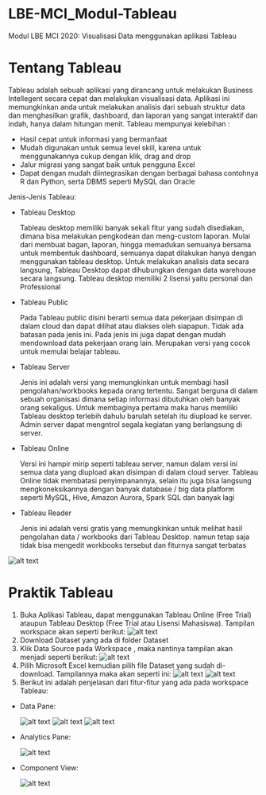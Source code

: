 # LBE-MCI_Modul-Tableau
Modul LBE MCI 2020: Visualisasi Data menggunakan aplikasi Tableau

# Tentang Tableau
Tableau adalah sebuah aplikasi yang dirancang untuk melakukan Business Intellegent secara cepat dan melakukan visualisasi data. Aplikasi ini memungkinkan anda untuk melakukan analisis dari sebuah struktur data dan menghasilkan grafik, dashboard, dan laporan yang sangat interaktif dan indah, hanya dalam hitungan menit.
Tableau mempunyai kelebihan :
- Hasil cepat untuk informasi yang bermanfaat
- Mudah digunakan untuk semua level skill, karena untuk menggunakannya cukup dengan klik, drag and drop
- Jalur migrasi yang sangat baik untuk pengguna Excel
- Dapat dengan mudah diintegrasikan dengan berbagai bahasa contohnya R dan Python, serta DBMS seperti MySQL dan Oracle

Jenis-Jenis Tableau:
- Tableau Desktop

    Tableau desktop memiliki banyak sekali fitur yang sudah disediakan, dimana bisa melakukan pengkodean dan meng-custom laporan. Mulai dari membuat bagan, laporan, hingga memadukan semuanya bersama untuk membentuk dashboard, semuanya dapat dilakukan hanya dengan menggunakan tableau desktop. Untuk melakukan analisis data secara langsung, Tableau Desktop dapat dihubungkan dengan data warehouse secara langsung.
    Tableau desktop memiliki 2 lisensi yaitu personal dan Professional

- Tableau Public
    
    Pada Tableau public disini berarti semua data pekerjaan disimpan di dalam cloud dan dapat dilihat atau diakses oleh siapapun. Tidak ada batasan pada jenis ini. Pada jenis ini juga dapat dengan mudah mendownload data pekerjaan orang lain. Merupakan versi yang cocok untuk memulai belajar tableau.

- Tableau Server
    
    Jenis ini adalah versi yang memungkinkan untuk membagi hasil pengolahan/workbooks kepada orang tertentu. Sangat berguna di dalam sebuah organisasi dimana setiap informasi dibutuhkan oleh banyak orang sekaligus. Untuk membaginya pertama maka harus memiliki Tableau desktop terlebih dahulu barulah setelah itu diupload ke server. Admin server dapat mengntrol segala kegiatan yang berlangsung di server.

- Tableau Online
    
    Versi ini hampir mirip seperti tableau server, namun dalam versi ini semua data yang diupload akan disimpan di dalam cloud server. Tableau Online tidak membatasi penyimpanannya, selain itu juga bisa langsung mengkoneksikannya dengan banyak database / big data platform seperti MySQL, Hive, Amazon Aurora, Spark SQL dan banyak lagi

- Tableau Reader

    Jenis ini adalah versi gratis yang memungkinkan untuk melihat hasil pengolahan data / workbooks dari Tableau Desktop. namun tetap saja tidak bisa mengedit workbooks tersebut dan fiturnya sangat terbatas

![alt text](https://github.com/irsyadhani22/LBE-MCI_Modul-Tableu/blob/main/img/perbedaan-tableau.jpg?raw=true)


# Praktik Tableau
1. Buka Aplikasi Tableau, dapat menggunakan Tableau Online (Free Trial) ataupun Tableau Desktop (Free Trial atau Lisensi Mahasiswa). Tampilan workspace akan seperti berikut:
![alt text](https://github.com/irsyadhani22/LBE-MCI_Modul-Tableu/blob/main/img/workspace.png?raw=true)
2. Download Dataset yang ada di folder Dataset
3. Klik Data Source pada Workspace , maka nantinya tampilan akan menjadi seperti berikut:
![alt text](https://github.com/irsyadhani22/LBE-MCI_Modul-Tableu/blob/main/img/datasource.png?raw=true)
4. Pilih Microsoft Excel kemudian pilih file Dataset yang sudah di-download. Tampilannya maka akan seperti ini:
![alt text](https://github.com/irsyadhani22/LBE-MCI_Modul-Tableu/blob/main/img/Screenshot_320.png?raw=true)
![alt text](https://github.com/irsyadhani22/LBE-MCI_Modul-Tableu/blob/main/img/Screenshot_321.png?raw=true)
5. Berikut ini adalah penjelasan dari fitur-fitur yang ada pada workspace Tableau:
- Data Pane:

    ![alt text](https://github.com/irsyadhani22/LBE-MCI_Modul-Tableu/blob/main/img/Screenshot_322.png?raw=true)
    ![alt text](https://github.com/irsyadhani22/LBE-MCI_Modul-Tableu/blob/main/img/Screenshot_323.png?raw=true)
    ![alt text](https://github.com/irsyadhani22/LBE-MCI_Modul-Tableu/blob/main/img/Screenshot_324.png?raw=true)

- Analytics Pane:

    ![alt text](https://github.com/irsyadhani22/LBE-MCI_Modul-Tableu/blob/main/img/Screenshot_325.png?raw=true)

- Component View:

    ![alt text](https://github.com/irsyadhani22/LBE-MCI_Modul-Tableu/blob/main/img/Screenshot_326.png?raw=true)


